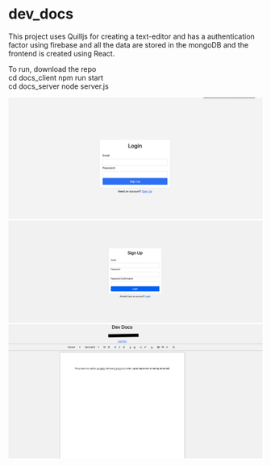 # dev_docs

This project uses Quilljs for creating a text-editor and has a authentication factor using firebase and all the data are stored in the mongoDB and the frontend is created using React.

To run, download the repo
<br>
cd docs_client npm run start
<br>
cd docs_server node server.js
<p>
<img src="https://github.com/Devesan/dev_docs/blob/master/Results/login.png"  />
<img src="https://github.com/Devesan/dev_docs/blob/master/Results/signup.png"  />
<img src="https://github.com/Devesan/dev_docs/blob/master/Results/main.png"  />
</p>
